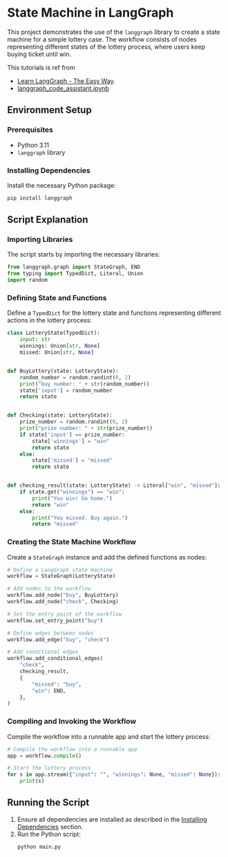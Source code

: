 # State Machine in LangGraph

This project demonstrates the use of the `langgraph` library to create a state machine for a simple lottery case. The workflow consists of nodes representing different states of the lottery process, where users keep buying ticket until win.

This tutorials is ref from
* [Learn LangGraph - The Easy Way](https://www.youtube.com/watch?v=R8KB-Zcynxc).
* [langgraph_code_assistant.ipynb](https://github.com/langchain-ai/langgraph/blob/main/examples/code_assistant/langgraph_code_assistant.ipynb)

## Environment Setup

### Prerequisites

- Python 3.11
- `langgraph` library

### Installing Dependencies

Install the necessary Python package:
```sh
pip install langgraph
```

## Script Explanation

### Importing Libraries

The script starts by importing the necessary libraries:

```python
from langgraph.graph import StateGraph, END
from typing import TypedDict, Literal, Union
import random
```

### Defining State and Functions

Define a `TypedDict` for the lottery state and functions representing different actions in the lottery process:

```python
class LotteryState(TypedDict):
    input: str
    winnings: Union[str, None]
    missed: Union[str, None]


def BuyLottery(state: LotteryState):
    random_number = random.randint(0, 2)
    print("buy number: " + str(random_number))
    state['input'] = random_number
    return state


def Checking(state: LotteryState):
    prize_number = random.randint(0, 2)
    print("prize number: " + str(prize_number))
    if state['input'] == prize_number:
        state['winnings'] = "win"
        return state
    else:
        state['missed'] = "missed"
        return state


def checking_result(state: LotteryState) -> Literal["win", "missed"]:
    if state.get("winnings") == "win":
        print("You win! Go home.")
        return "win"
    else:
        print("You missed. Buy again.")
        return "missed"
```

### Creating the State Machine Workflow

Create a `StateGraph` instance and add the defined functions as nodes:

```python
# Define a LangGraph state machine
workflow = StateGraph(LotteryState)

# Add nodes to the workflow
workflow.add_node("buy", BuyLottery)
workflow.add_node("check", Checking)

# Set the entry point of the workflow
workflow.set_entry_point("buy")

# Define edges between nodes
workflow.add_edge("buy", "check")

# Add conditional edges
workflow.add_conditional_edges(
    "check",
    checking_result,
    {
        "missed": "buy",
        "win": END,
    },
)
```

### Compiling and Invoking the Workflow

Compile the workflow into a runnable app and start the lottery process:

```python
# Compile the workflow into a runnable app
app = workflow.compile()

# Start the lottery process
for s in app.stream({"input": "", "winnings": None, "missed": None}):
    print(s)
```

## Running the Script

1. Ensure all dependencies are installed as described in the [Installing Dependencies](#installing-dependencies) section.
2. Run the Python script:
   ```sh
   python main.py
   ```
